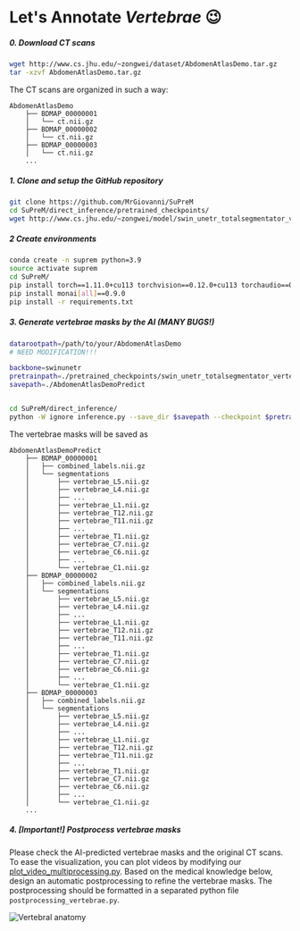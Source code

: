 # Let's Annotate *Vertebrae* :wink:

##### 0. Download CT scans

```bash
wget http://www.cs.jhu.edu/~zongwei/dataset/AbdomenAtlasDemo.tar.gz
tar -xzvf AbdomenAtlasDemo.tar.gz
```

The CT scans are organized in such a way:

```
AbdomenAtlasDemo
    ├── BDMAP_00000001
    │   └── ct.nii.gz
    ├── BDMAP_00000002
    │   └── ct.nii.gz
    ├── BDMAP_00000003
    │   └── ct.nii.gz
    ...
```

##### 1. Clone and setup the GitHub repository
```bash
git clone https://github.com/MrGiovanni/SuPreM
cd SuPreM/direct_inference/pretrained_checkpoints/
wget http://www.cs.jhu.edu/~zongwei/model/swin_unetr_totalsegmentator_vertebrae.pth
```

##### 2 Create environments
```bash
conda create -n suprem python=3.9
source activate suprem
cd SuPreM/
pip install torch==1.11.0+cu113 torchvision==0.12.0+cu113 torchaudio==0.11.0 --extra-index-url https://download.pytorch.org/whl/cu113
pip install monai[all]==0.9.0
pip install -r requirements.txt
```

##### 3. Generate vertebrae masks by the AI (MANY BUGS!)

```bash
datarootpath=/path/to/your/AbdomenAtlasDemo
# NEED MODIFICATION!!!

backbone=swinunetr
pretrainpath=./pretrained_checkpoints/swin_unetr_totalsegmentator_vertebrae.pth
savepath=./AbdomenAtlasDemoPredict


cd SuPreM/direct_inference/
python -W ignore inference.py --save_dir $savepath --checkpoint $pretrainpath --dataset_list $datasetlist --data_root_path $datarootpath --data_txt_path $datasettxtpath --backbone $backbone --store_result
```

The vertebrae masks will be saved as
```
AbdomenAtlasDemoPredict
    ├── BDMAP_00000001
    │   ├── combined_labels.nii.gz
    │   └── segmentations
    │       ├── vertebrae_L5.nii.gz
    │       ├── vertebrae_L4.nii.gz
    │       ├── ...
    │       ├── vertebrae_L1.nii.gz
    │       ├── vertebrae_T12.nii.gz
    │       ├── vertebrae_T11.nii.gz
    │       ├── ...
    │       ├── vertebrae_T1.nii.gz
    │       ├── vertebrae_C7.nii.gz
    │       ├── vertebrae_C6.nii.gz
    │       ├── ...
    │       └── vertebrae_C1.nii.gz
    ├── BDMAP_00000002
    │   ├── combined_labels.nii.gz
    │   └── segmentations
    │       ├── vertebrae_L5.nii.gz
    │       ├── vertebrae_L4.nii.gz
    │       ├── ...
    │       ├── vertebrae_L1.nii.gz
    │       ├── vertebrae_T12.nii.gz
    │       ├── vertebrae_T11.nii.gz
    │       ├── ...
    │       ├── vertebrae_T1.nii.gz
    │       ├── vertebrae_C7.nii.gz
    │       ├── vertebrae_C6.nii.gz
    │       ├── ...
    │       └── vertebrae_C1.nii.gz
    ├── BDMAP_00000003
    │   ├── combined_labels.nii.gz
    │   └── segmentations
    │       ├── vertebrae_L5.nii.gz
    │       ├── vertebrae_L4.nii.gz
    │       ├── ...
    │       ├── vertebrae_L1.nii.gz
    │       ├── vertebrae_T12.nii.gz
    │       ├── vertebrae_T11.nii.gz
    │       ├── ...
    │       ├── vertebrae_T1.nii.gz
    │       ├── vertebrae_C7.nii.gz
    │       ├── vertebrae_C6.nii.gz
    │       ├── ...
    │       └── vertebrae_C1.nii.gz
    ...
```

##### 4. [Important!] Postprocess vertebrae masks

Please check the AI-predicted vertebrae masks and the original CT scans. To ease the visualization, you can plot videos by modifying our [plot_video_multiprocessing.py](https://github.com/MrGiovanni/SuPreM/blob/main/utils/plot_video_multiprocessing.py). Based on the medical knowledge below, design an automatic postprocessing to refine the vertebrae masks. The postprocessing should be formatted in a separated python file `postprocessing_vertebrae.py`.

![Vertebral anatomy](https://i0.wp.com/aneskey.com/wp-content/uploads/2023/08/f01-01-9780323882262.jpg)
</div>

